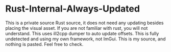 # Rust-Internal-Always-Updated
This is a private source Rust source, it does not need any updating besides placing the visual asset. If you are not familiar with rust, you will not understand. This uses ill2cpp dumper to auto update offsets. This is fully undetected and using my own framework, not ImGui. This is my source, and nothing is pasted. Feel free to check.
